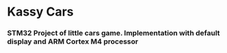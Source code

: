 # Kassy Cars
### STM32 Project of little cars game. Implementation with default display and ARM Cortex M4 processor
